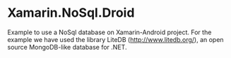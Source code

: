 # Xamarin.NoSql.Droid

Example to use a NoSql database on Xamarin-Android project.
For the example we have used the library LiteDB (http://www.litedb.org/), an open source MongoDB-like database for .NET.

